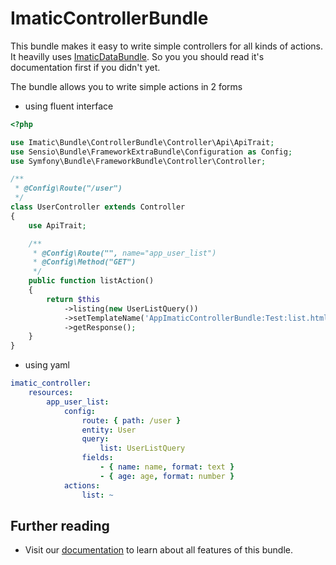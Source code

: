 # ImaticControllerBundle

This bundle makes it easy to write simple controllers for all kinds of actions. It heavilly uses [ImaticDataBundle](https://github.com/imatic/data-bundle). So you you should read it's documentation first if you didn't yet.

The bundle allows you to write simple actions in 2 forms

- using fluent interface

```php
<?php

use Imatic\Bundle\ControllerBundle\Controller\Api\ApiTrait;
use Sensio\Bundle\FrameworkExtraBundle\Configuration as Config;
use Symfony\Bundle\FrameworkBundle\Controller\Controller;

/**
 * @Config\Route("/user")
 */
class UserController extends Controller
{
    use ApiTrait;

    /**
     * @Config\Route("", name="app_user_list")
     * @Config\Method("GET")
     */
    public function listAction()
    {
        return $this
            ->listing(new UserListQuery())
            ->setTemplateName('AppImaticControllerBundle:Test:list.html.twig')
            ->getResponse();
    }
}
```

- using yaml

```yaml
imatic_controller:
    resources:
        app_user_list:
            config:
                route: { path: /user }
                entity: User
                query:
                    list: UserListQuery
                fields:
                    - { name: name, format: text }
                    - { age: age, format: number }
            actions:
                list: ~
```

Further reading
---------------

- Visit our [documentation](Resources/doc/README.md) to learn about all features of this bundle.

